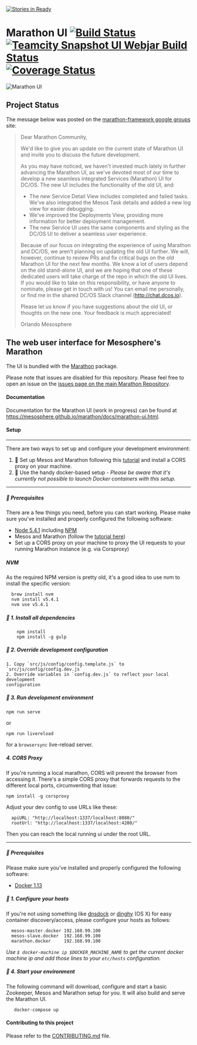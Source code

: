 [![Stories in Ready](https://badge.waffle.io/mesosphere/marathon.png?label=ready,gui&title=Ready)](https://waffle.io/mesosphere/marathon?label=gui)
# Marathon UI [![Build Status](https://travis-ci.org/mesosphere/marathon-ui.png?branch=master)](https://travis-ci.org/mesosphere/marathon-ui) [![Teamcity Snapshot UI Webjar Build Status](https://teamcity.mesosphere.io/app/rest/builds/buildType:%28id:Oss_Marathon_SnapshotUiWebjar%29/statusIcon)](https://teamcity.mesosphere.io/viewType.html?buildTypeId=Oss_Marathon_SnapshotUiWebjar&guest=1) [![Coverage Status](https://coveralls.io/repos/mesosphere/marathon-ui/badge.svg?branch=master&service=github)](https://coveralls.io/github/mesosphere/marathon-ui?branch=master)

![Marathon UI](https://raw.githubusercontent.com/mesosphere/marathon-ui/master/marathon-ui.png "Marathon UI")

## Project Status

The message below was posted on the [marathon-framework google groups](https://groups.google.com/forum/#!msg/marathon-framework/c6qUW8c0_3A/05dh0FjJBgAJ) site:

> Dear Marathon Community,
> 
> We'd like to give you an update on the current state of Marathon UI and invite you to discuss the future development.
> 
> As you may have noticed, we haven't invested much lately in further advancing the Marathon UI, as we've devoted most of our time to develop a new seamless integrated Services (Marathon) UI for DC/OS. The new UI includes the functionality of the old UI, and:
> 
> * The new Service Detail View includes completed and failed tasks. We've also integrated the Mesos Task details and added a new log view for easier debugging.
> * We've improved the Deployments View, providing more information for better deployment management.
> * The new Service UI uses the same components and styling as the DC/OS UI to deliver a seamless user experience.
> 
> Because of our focus on integrating the experience of using Marathon and DC/OS, we aren’t planning on updating the old UI further. We will, however, continue to review PRs and fix critical bugs on the old Marathon UI for the next few months. We know a lot of users depend on the old stand-alone UI, and we are hoping that one of these dedicated users will take charge of the repo in which the old UI lives. If you would like to take on this responsibility, or have anyone to nominate, please get in touch with us! You can email me personally, or find me in the shared DC/OS Slack channel (http://chat.dcos.io).  
> 
> Please let us know if you have suggestions about the old UI, or thoughts on the new one. Your feedback is much appreciated!
> 
> Orlando
> Mesosphere

## The web user interface for Mesosphere's Marathon

The UI is bundled with the [Marathon](https://github.com/mesosphere/marathon)
package.

Please note that issues are disabled for this repository. Please feel free to
open an issue on the
[issues page on the main Marathon Repository](https://github.com/mesosphere/marathon/issues?q=is%3Aopen+is%3Aissue+label%3Agui).

#### Documentation

Documentation for the Marathon UI (work in progress) can be found at
https://mesosphere.github.io/marathon/docs/marathon-ui.html.

#### Setup

---
 There are two ways to set up and configure your development environment:

1. 🤖 Set up Mesos and Marathon following this
  [tutorial](https://mesosphere.github.io/marathon/docs/) and install a CORS
  proxy on your machine.
2. 🐳 Use the handy docker-based setup - *Please be aware that it's currently 
     not possible to launch Docker containers  with this setup.*

___

##### 🤖 Prerequisites

There are a few things you need, before you can start working. Please make sure
you've installed and properly configured the following software:

* [Node 5.4.1](https://nodejs.org/en/blog/release/v5.4.1/) including
  [NPM](https://npmjs.org/)
* Mesos and Marathon (follow the
	[tutorial here](https://mesosphere.github.io/marathon/docs/))
* Set up a CORS proxy on your machine to proxy the UI requests to your running
  Marathon instance (e.g. via Corsproxy)

##### NVM
As the required NPM version is pretty old, it's a good idea to use nvm to install
the specific version:
      
      brew install nvm
      nvm install v5.4.1
      nvm use v5.4.1

##### 🤖 1. Install all dependencies

        npm install
        npm install -g gulp

##### 🤖 2. Override development configuration

    1. Copy `src/js/config/config.template.js` to `src/js/config/config.dev.js`
    2. Override variables in `config.dev.js` to reflect your local development
    configuration

##### 🤖 3. Run development environment

  ```
  npm run serve
  ```

  or

  ```
  npm run livereload
  ```

 for a `browsersync` live-reload server.

##### 4. CORS Proxy
  If you're running a local marathon, CORS will prevent the browser from accessing
  it. There's a simple CORS proxy that forwards requests to the different local ports,
  circumventing that issue:
  
  ```
  npm install -g corsproxy
  ```
  
  Adjust your dev config to use URLs like these:
  ```
    apiURL: "http://localhost:1337/localhost:8080/"
    rootUrl: "http://localhost:1337/localhost:4200/"
  ```
  
  Then you can reach the local running ui under the root URL.
  
---

##### 🐳 Prerequisites

Please make sure you've installed and properly configured the following
software:

* [Docker 1.13](https://www.docker.com/)

##### 🐳 1. Configure your hosts

If you're not using something like
[dnsdock](https://github.com/tonistiigi/dnsdock) or
[dinghy](https://github.com/codekitchen/dinghy) (OS X) for easy container
discovery/access, please configure your hosts as follows:

      mesos-master.docker 192.168.99.100
      mesos-slave.docker  192.168.99.100
      marathon.docker     192.168.99.100

*Use `$ docker-machine ip $DOCKER_MACHINE_NAME` to get the current docker
machine ip and add those lines to your `etc/hosts` configuration.*


##### 🐳 4. Start your environment

The following command will download, configure and start a basic Zookeeper,
Mesos and Marathon setup for you. It will also build and serve the Marathon UI.

       docker-compose up

#### Contributing to this project

Please refer to the
[CONTRIBUTING.md](https://github.com/mesosphere/marathon-ui/blob/master/CONTRIBUTING.md)
file.
